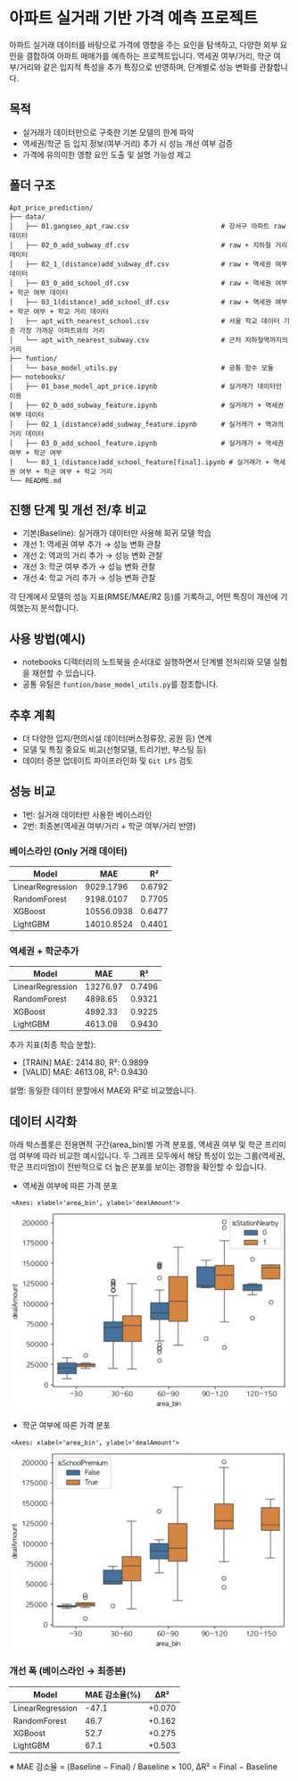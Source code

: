 # 아파트 실거래 기반 가격 예측 프로젝트

아파트 실거래 데이터를 바탕으로 가격에 영향을 주는 요인을 탐색하고, 다양한 외부 요인을 결합하여 아파트 매매가를 예측하는 프로젝트입니다. 역세권 여부/거리, 학군 여부/거리와 같은 입지적 특성을 추가 특징으로 반영하며, 단계별로 성능 변화를 관찰합니다.

## 목적
- 실거래가 데이터만으로 구축한 기본 모델의 한계 파악
- 역세권/학군 등 입지 정보(여부·거리) 추가 시 성능 개선 여부 검증
- 가격에 유의미한 영향 요인 도출 및 설명 가능성 제고

## 폴더 구조
```
Apt_price_prediction/
├── data/
│   ├── 01.gangseo_apt_raw.csv                       # 강서구 아파트 raw 데이터
│   ├── 02_0_add_subway_df.csv                       # raw + 지하철 거리 데이터
│   ├── 02_1_(distance)add_subway_df.csv             # raw + 역세권 여부 데이터
│   ├── 03_0_add_school_df.csv                       # raw + 역세권 여부 + 학군 여부 데이터
│   ├── 03_1(distance)_add_school_df.csv             # raw + 역세권 여부 + 학군 여부 + 학교 거리 데이터
│   ├── apt_with_nearest_school.csv                  # 서울 학교 데이터 기준 가장 가까운 아파트와의 거리
│   └── apt_with_nearest_subway.csv                  # 근처 지하철역까지의 거리
├── funtion/
│   └── base_model_utils.py                          # 공통 함수 모듈
├── notebooks/
│   ├── 01_base_model_apt_price.ipynb                # 실거래가 데이터만 이용
│   ├── 02_0_add_subway_feature.ipynb                # 실거래가 + 역세권 여부 데이터
│   ├── 02_1_(distance)add_subway_feature.ipynb      # 실거래가 + 역과의 거리 데이터
│   ├── 03_0_add_school_feature.ipynb                # 실거래가 + 역세권 여부 + 학군 여부
│   └── 03_1_(distance)add_school_feature[final].ipynb # 실거래가 + 역세권 여부 + 학군 여부 + 학교 거리
└── README.md
```

## 진행 단계 및 개선 전/후 비교
- 기본(Baseline): 실거래가 데이터만 사용해 회귀 모델 학습
- 개선 1: 역세권 여부 추가 → 성능 변화 관찰
- 개선 2: 역과의 거리 추가 → 성능 변화 관찰
- 개선 3: 학군 여부 추가 → 성능 변화 관찰
- 개선 4: 학교 거리 추가 → 성능 변화 관찰

각 단계에서 모델의 성능 지표(RMSE/MAE/R2 등)를 기록하고, 어떤 특징이 개선에 기여했는지 분석합니다.

## 사용 방법(예시)
- notebooks 디렉터리의 노트북을 순서대로 실행하면서 단계별 전처리와 모델 실험을 재현할 수 있습니다.
- 공통 유틸은 `funtion/base_model_utils.py`를 참조합니다.

## 추후 계획
- 더 다양한 입지/편의시설 데이터(버스정류장, 공원 등) 연계
- 모델 및 특징 중요도 비교(선형모델, 트리기반, 부스팅 등)
- 데이터 증분 업데이트 파이프라인화 및 `Git LFS` 검토

## 성능 비교

- 1번: 실거래 데이터만 사용한 베이스라인
- 2번: 최종본(역세권 여부/거리 + 학군 여부/거리 반영)

### 베이스라인 (Only 거래 데이터)

| Model            | MAE        | R²      |
|------------------|------------|---------|
| LinearRegression | 9029.1796  | 0.6792  |
| RandomForest     | 9198.0107  | 0.7705  |
| XGBoost          | 10556.0938 | 0.6477  |
| LightGBM         | 14010.8524 | 0.4401  |

### 역세권 + 학군추가

| Model            | MAE      | R²     |
|------------------|----------|--------|
| LinearRegression | 13276.97 | 0.7496 |
| RandomForest     | 4898.65  | 0.9321 |
| XGBoost          | 4992.33  | 0.9225 |
| LightGBM         | 4613.08  | 0.9430 |

추가 지표(최종 학습 분할):

- [TRAIN] MAE: 2414.80, R²: 0.9899
- [VALID] MAE: 4613.08, R²: 0.9430

설명: 동일한 데이터 분할에서 MAE와 R²로 비교했습니다.

## 데이터 시각화

아래 박스플롯은 전용면적 구간(area_bin)별 가격 분포를, 역세권 여부 및 학군 프리미엄 여부에 따라 비교한 예시입니다. 두 그래프 모두에서 해당 특성이 있는 그룹(역세권, 학군 프리미엄)이 전반적으로 더 높은 분포를 보이는 경향을 확인할 수 있습니다.

- 역세권 여부에 따른 가격 분포

![역세권에 따른 가격 분포](images/price_by_station.png)

- 학군 여부에 따른 가격 분포

![학군 여부에 따른 가격 분포](images/price_by_school.png)


### 개선 폭 (베이스라인 → 최종본)

| Model            | MAE 감소율(%) | ΔR²    |
|------------------|---------------|--------|
| LinearRegression | -47.1         | +0.070 |
| RandomForest     | 46.7          | +0.162 |
| XGBoost          | 52.7          | +0.275 |
| LightGBM         | 67.1          | +0.503 |

※ MAE 감소율 = (Baseline − Final) / Baseline × 100, ΔR² = Final − Baseline
